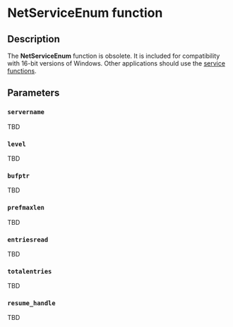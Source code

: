 # NetServiceEnum function

## Description

The
**NetServiceEnum** function is obsolete. It is included for compatibility with 16-bit versions of Windows. Other applications should use the
[service functions](https://learn.microsoft.com/windows/desktop/Services/service-functions).

## Parameters

### `servername`

TBD

### `level`

TBD

### `bufptr`

TBD

### `prefmaxlen`

TBD

### `entriesread`

TBD

### `totalentries`

TBD

### `resume_handle`

TBD